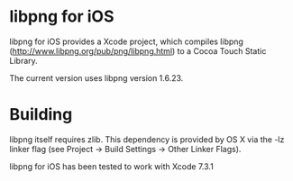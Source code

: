 libpng for iOS
=========================

libpng for iOS provides a Xcode project, which compiles libpng (http://www.libpng.org/pub/png/libpng.html) to a Cocoa Touch Static Library.

The current version uses libpng version 1.6.23.

Building
=========================
libpng itself requires zlib. This dependency is provided by OS X via the -lz linker flag (see Project -> Build Settings -> Other Linker Flags).

libpng for iOS has been tested to work with Xcode 7.3.1
